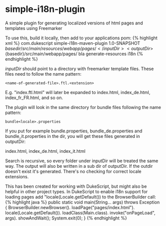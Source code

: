 # simple-i18n-plugin
A simple plugin for generating localized versions of html pages and templates using Freemarker

To use this, build it locally, then add to your applications pom:
{% highlight xml %}
<plugin>
    <groupId>com.dukescript</groupId>
    <artifactId>simple-i18n-maven-plugin</artifactId>
    <version>1.0-SNAPSHOT</version>
    <configuration>
        <inputDir>${basedir}/src/main/resources/webapp/pages/</inputDir>
        <outputDir>${basedir}/src/main/webapp/pages/</outputDir>
    </configuration>
    <executions>
            <execution>
                <id>bla</id>
                <phase>generate-resources</phase>
                <goals>
                    <goal>i18n</goal>
                </goals>
            </execution>
        </executions>
</plugin>
{% endhighlight %}

*inputDir* should point to a directory with freemarker template files. These files need to follow the name pattern:

    <name-of-generated-file>.ftl.<extension>

E.g. "index.ftl.html" will later be expanded to index.html, index_de.html, index_fr_FR.html, and so on.

The plugin will look in the same directory for bundle files following the name pattern:

    bundle<locale>.properties

If you put for example bundle.properties, bundle_de.properties and bundle_it.properties in the dir, you will get these files generated in outputDir:

index.html, index_de.html, index_it.html

Search is recursive, so every folder under inputDir will be treated the same way. The output will also be written in a sub dir of outputDir.
If the outdir doesn't exist it's generated. There's no checking for correct locale extensions. 

This has been created for working with DukeScript, but might also be helpful in other project types. In DukeScript to enable i18n support 
for loading pages add "locale(Locale.getDefault()) to the BrowserBuilder call: 
{% highlight java %}
 public static void main(String... args) throws Exception {
        BrowserBuilder.newBrowser().
                loadPage("pages/index.html").
                locale(Locale.getDefault()).
                loadClass(Main.class).
                invoke("onPageLoad", args).
                showAndWait();
        System.exit(0);
    }
{% endhighlight %}
